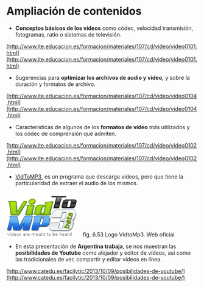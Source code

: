 # Ampliación de contenidos

*   **Conceptos básicos de los vídeos** como códec, velocidad transmisión, fotogramas, ratio o sistemas de televisión.

[http://www.ite.educacion.es/formacion/materiales/107/cd/video/video0101.html](http://www.ite.educacion.es/formacion/materiales/107/cd/video/video0101.html)

*   Sugerencias para **optimizar los archivos de audio y video,** y sobre la duración y formatos de archivo.

[http://www.ite.educacion.es/formacion/materiales/107/cd/video/video0104.html](http://www.ite.educacion.es/formacion/materiales/107/cd/video/video0104.html)

*   Características de algunos de los **formatos de vídeo** más utilizados y los códec de comprensión que admiten.

[http://www.ite.educacion.es/formacion/materiales/107/cd/video/video0102.html](http://www.ite.educacion.es/formacion/materiales/107/cd/video/video0102.html)

*   [VidToMP3 ](http://www.vidtomp3.com/ "Descargar vidtomp3") es un programa que descarga vídeos, pero que tiene la particularidad de extraer el audio de los mismos.


[![Logo de Vidtomp3](img/logo_bedtomp3.gif "Logo Vidtompe")](http://www.vidtomp3.com/ "Bajar sonidos de Youtube")   fig. 6.53 Logo VidtoMp3. Web oficial


*   En esta presentación de **Argentina trabaja**, se nos muestran las **posibilidades de Youtube** como alojador y editor de vídeos, así como las tradicionales de ver, compartir y editar vídeos en línea.

[http://www.catedu.es/facilytic/2013/10/09/posibilidades-de-youtube/](http://www.catedu.es/facilytic/2013/10/09/posibilidades-de-youtube/)

